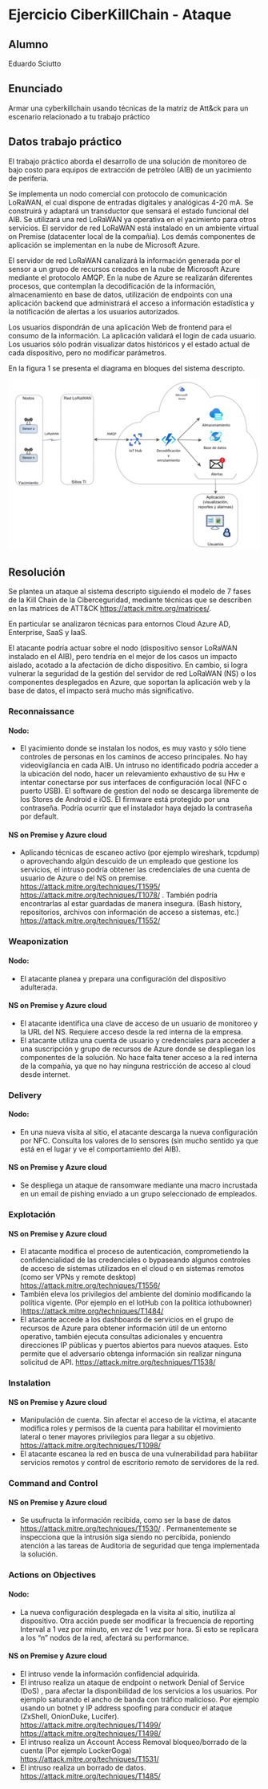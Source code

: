 # Ejercicio CiberKillChain - Ataque


## Alumno

Eduardo Sciutto

## Enunciado

Armar una cyberkillchain usando técnicas de la matriz de Att&ck para un escenario relacionado a tu trabajo práctico


## Datos trabajo práctico

El trabajo práctico aborda el desarrollo de una solución de monitoreo de bajo costo para equipos de extracción de petróleo (AIB) de un yacimiento de periferia.

Se implementa un nodo comercial con protocolo de comunicación LoRaWAN, el cual dispone de entradas digitales y analógicas 4-20 mA. Se construirá y adaptará un transductor que sensará el estado funcional del AIB. Se utilizará una red LoRaWAN ya operativa en el yacimiento para otros servicios. El servidor de red LoRaWAN está instalado en un ambiente virtual on Premise (datacenter local de la compañia). Los demás componentes de aplicación se implementan en la nube de Microsoft Azure.

El servidor de red LoRaWAN canalizará la información generada por el sensor a un grupo de recursos creados en la nube de Microsoft Azure mediante el protocolo AMQP. En la nube de Azure se realizarán diferentes procesos, que contemplan la decodificación de la información, almacenamiento en base de datos, utilización de endpoints con una aplicación backend que administrará el acceso a información estadística y la notificación de alertas a los usuarios autorizados. 

Los usuarios dispondrán de una aplicación Web de frontend para el consumo de la información. La aplicación validará el login de cada usuario. Los usuarios sólo podrán visualizar datos históricos y el estado actual de cada dispositivo, pero no modificar parámetros.

En la figura 1 se presenta el diagrama en bloques del sistema descripto.

![](./img/diagrama_bloques_conceptual.JPG)

## Resolución

Se plantea un ataque al sistema descripto siguiendo el modelo de 7 fases de la Kill Chain de la Ciberceguridad, mediante técnicas que se describen en las matrices de ATT&CK https://attack.mitre.org/matrices/.

En particular se analizaron técnicas para entornos Cloud Azure AD, Enterprise, SaaS y IaaS.

El atacante podría actuar sobre el nodo (dispositivo sensor LoRaWAN instalado en el AIB), pero tendría en el mejor de los casos un impacto aislado, acotado a la afectación de dicho dispositivo. En cambio, si logra vulnerar la seguridad de la gestión del servidor de red LoRaWAN (NS) o los componentes desplegados en Azure, que soportan la aplicación web y la base de datos, el impacto será mucho más significativo.

### Reconnaissance

#### Nodo:
- El yacimiento donde se instalan los nodos, es muy vasto y sólo tiene controles de personas en los caminos de acceso principales. No hay videovigilancia en cada AIB. Un intruso no identificado podría acceder a la ubicación del nodo, hacer un relevamiento exhaustivo de su Hw e intentar conectarse por sus interfaces de configuración local (NFC o puerto USB). El software de gestion del nodo se descarga libremente de los Stores de Android e iOS. El firmware está protegido por una contraseña. Podría ocurrir que el instalador haya dejado la contraseña por default.

#### NS on Premise y Azure cloud 
- Aplicando técnicas de escaneo activo (por ejemplo wireshark, tcpdump) o aprovechando algún descuido de un empleado que gestione los servicios, el intruso podría obtener las credenciales de una cuenta de usuario de Azure o del NS on premise.  https://attack.mitre.org/techniques/T1595/ https://attack.mitre.org/techniques/T1078/ . 
También podría encontrarlas al estar guardadas de manera insegura. (Bash history, repositorios, archivos con información de acceso a sistemas, etc.) https://attack.mitre.org/techniques/T1552/

### Weaponization

#### Nodo: 
- El atacante planea y prepara una configuración del dispositivo adulterada.

#### NS on Premise y Azure cloud
- El atacante identifica una clave de acceso de un usuario de monitoreo y la URL del NS. Requiere acceso desde la red interna de la empresa.
- El atacante utiliza una cuenta de usuario y credenciales para acceder a una suscripción y grupo de recursos de Azure donde se despliegan los componentes de la solución. No hace falta tener acceso a la red interna de la compañía, ya que no hay ninguna restricción de acceso al cloud desde internet.

### Delivery

#### Nodo: 
- En una nueva visita al sitio, el atacante descarga la nueva configuración por NFC. Consulta los valores de lo sensores (sin mucho sentido ya que está en el lugar y ve el comportamiento del AIB).

#### NS on Premise y Azure cloud 
- Se despliega un ataque de ransomware mediante una macro incrustada en un email de pishing enviado a un grupo seleccionado de empleados.

### Explotación

#### NS on Premise y Azure cloud 
- El atacante modifica el proceso de autenticación, comprometiendo la confidencialidad de las credenciales o bypaseando algunos controles de acceso de sistemas utilizados en el cloud o en sistemas remotos (como ser VPNs y remote desktop)    https://attack.mitre.org/techniques/T1556/
- También eleva los privilegios del ambiente del dominio modificando la política vigente. (Por ejemplo en el IotHub con la política iothubowner) )https://attack.mitre.org/techniques/T1484/
- El atacante accede a los dashboards de servicios en el grupo de recursos de Azure para obtener información útil de un entorno operativo,  también ejecuta consultas adicionales y encuentra direcciones IP públicas y puertos abiertos para nuevos ataques. Esto permite que el adversario obtenga información sin realizar ninguna solicitud de API. https://attack.mitre.org/techniques/T1538/

### Instalation

#### NS on Premise y Azure cloud 
- Manipulación de cuenta. Sin afectar el acceso de la víctima, el atacante modifica roles y permisos de la cuenta para habilitar el movimiento lateral o tener mayores privilegios para llegar a su objetivo. https://attack.mitre.org/techniques/T1098/
- El atacante escanea la red en busca de una vulnerabilidad para habilitar servicios remotos y control de escritorio remoto de servidores de la red.

### Command and Control

#### NS on Premise y Azure cloud
- Se usufructa la información recibida, como ser la base de datos https://attack.mitre.org/techniques/T1530/ . Permanentemente se inspecciona que la intrusión siga siendo no percibida, poniendo atención a las tareas de Auditoria de seguridad que tenga implementada la solución.

### Actions on Objectives

#### Nodo: 
- La nueva configuración desplegada en la visita al sitio, inutiliza al dispositivo. 
Otra acción puede ser modificar la frecuencia de reporting Interval a 1 vez por minuto, en vez de 1 vez por hora. Si esto se replicara a los “n” nodos de la red, afectará su performance.

#### NS on Premise y Azure cloud
- El intruso vende la información confidencial adquirida.
- El intruso realiza un ataque de endpoint o network Denial of Service (DoS) , para afectar la disponibilidad de los servicios a los usuarios. Por ejemplo saturando el ancho de banda con tráfico malicioso.  Por ejemplo usando un botnet y IP address spoofing para conducir el ataque (ZxShell, OnionDuke, Lucifer). https://attack.mitre.org/techniques/T1499/  https://attack.mitre.org/techniques/T1498/
- El intruso realiza un Account Access Removal  bloqueo/borrado de la cuenta (Por ejemplo LockerGoga) https://attack.mitre.org/techniques/T1531/
- El intruso realiza un borrado de datos. https://attack.mitre.org/techniques/T1485/ 
